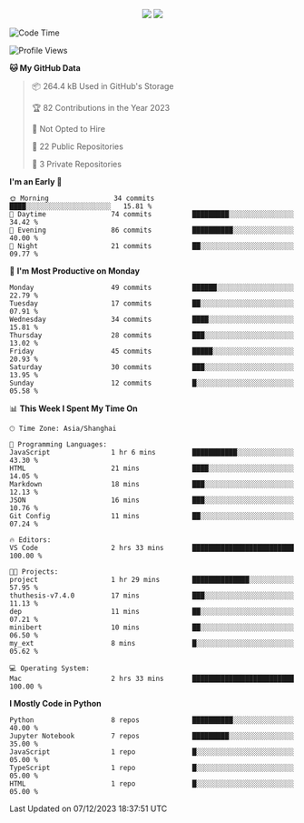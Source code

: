 <p align="center">
    <img src = "https://github-readme-stats.vercel.app/api?username=Zheng-Yi-git&show_icons=true&theme=yeblu&hide_border=true&count_private=true">
    <img src = "https://github-readme-stats.vercel.app/api/top-langs/?username=Zheng-Yi-git&hide=html,css&theme=yeblu&layout=compact&hide_border=true&count_private=true&langs_count=8">
</p>

<!--START_SECTION:waka-->
![Code Time](http://img.shields.io/badge/Code%20Time-803%20hrs%2059%20mins-blue)

![Profile Views](http://img.shields.io/badge/Profile%20Views-0-blue)

**🐱 My GitHub Data** 

> 📦 264.4 kB Used in GitHub's Storage 
 > 
> 🏆 82 Contributions in the Year 2023
 > 
> 🚫 Not Opted to Hire
 > 
> 📜 22 Public Repositories 
 > 
> 🔑 3 Private Repositories 
 > 
**I'm an Early 🐤** 

```text
🌞 Morning                34 commits          ████░░░░░░░░░░░░░░░░░░░░░   15.81 % 
🌆 Daytime                74 commits          █████████░░░░░░░░░░░░░░░░   34.42 % 
🌃 Evening                86 commits          ██████████░░░░░░░░░░░░░░░   40.00 % 
🌙 Night                  21 commits          ██░░░░░░░░░░░░░░░░░░░░░░░   09.77 % 
```
📅 **I'm Most Productive on Monday** 

```text
Monday                   49 commits          ██████░░░░░░░░░░░░░░░░░░░   22.79 % 
Tuesday                  17 commits          ██░░░░░░░░░░░░░░░░░░░░░░░   07.91 % 
Wednesday                34 commits          ████░░░░░░░░░░░░░░░░░░░░░   15.81 % 
Thursday                 28 commits          ███░░░░░░░░░░░░░░░░░░░░░░   13.02 % 
Friday                   45 commits          █████░░░░░░░░░░░░░░░░░░░░   20.93 % 
Saturday                 30 commits          ███░░░░░░░░░░░░░░░░░░░░░░   13.95 % 
Sunday                   12 commits          █░░░░░░░░░░░░░░░░░░░░░░░░   05.58 % 
```


📊 **This Week I Spent My Time On** 

```text
🕑︎ Time Zone: Asia/Shanghai

💬 Programming Languages: 
JavaScript               1 hr 6 mins         ███████████░░░░░░░░░░░░░░   43.30 % 
HTML                     21 mins             ████░░░░░░░░░░░░░░░░░░░░░   14.05 % 
Markdown                 18 mins             ███░░░░░░░░░░░░░░░░░░░░░░   12.13 % 
JSON                     16 mins             ███░░░░░░░░░░░░░░░░░░░░░░   10.76 % 
Git Config               11 mins             ██░░░░░░░░░░░░░░░░░░░░░░░   07.24 % 

🔥 Editors: 
VS Code                  2 hrs 33 mins       █████████████████████████   100.00 % 

🐱‍💻 Projects: 
project                  1 hr 29 mins        ██████████████░░░░░░░░░░░   57.95 % 
thuthesis-v7.4.0         17 mins             ███░░░░░░░░░░░░░░░░░░░░░░   11.13 % 
dep                      11 mins             ██░░░░░░░░░░░░░░░░░░░░░░░   07.21 % 
minibert                 10 mins             ██░░░░░░░░░░░░░░░░░░░░░░░   06.50 % 
my_ext                   8 mins              █░░░░░░░░░░░░░░░░░░░░░░░░   05.62 % 

💻 Operating System: 
Mac                      2 hrs 33 mins       █████████████████████████   100.00 % 
```

**I Mostly Code in Python** 

```text
Python                   8 repos             ██████████░░░░░░░░░░░░░░░   40.00 % 
Jupyter Notebook         7 repos             █████████░░░░░░░░░░░░░░░░   35.00 % 
JavaScript               1 repo              █░░░░░░░░░░░░░░░░░░░░░░░░   05.00 % 
TypeScript               1 repo              █░░░░░░░░░░░░░░░░░░░░░░░░   05.00 % 
HTML                     1 repo              █░░░░░░░░░░░░░░░░░░░░░░░░   05.00 % 
```




 Last Updated on 07/12/2023 18:37:51 UTC
<!--END_SECTION:waka-->
